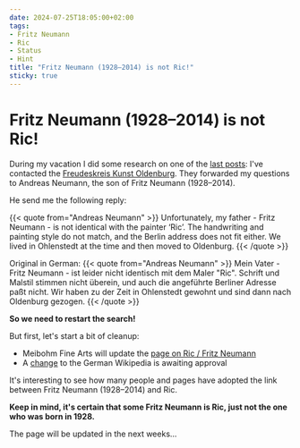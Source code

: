 ```yaml
---
date: 2024-07-25T18:05:00+02:00
tags:
- Fritz Neumann
- Ric
- Status
- Hint
title: "Fritz Neumann (1928–2014) is not Ric!"
sticky: true
---
```


# Fritz Neumann (1928–2014) is not Ric!

During my vacation I did some research on one of the [last posts](/post/new-fritz-neumann-biography/): I've contacted the [Freudeskreis Kunst Oldenburg](https://freundeskreis-kunst.de/?kuenstler_oldenburg=neumann-fritz). They forwarded my questions to Andreas Neumann, the son of Fritz Neumann (1928–2014).

He send me the following reply:

{{< quote from="Andreas Neumann" >}}
Unfortunately, my father - Fritz Neumann - is not identical with the painter ‘Ric’. The handwriting and painting style do not match, and the Berlin address does not fit either. We lived in Ohlenstedt at the time and then moved to Oldenburg.
{{< /quote >}}

Original in German:
{{< quote from="Andreas Neumann" >}}
Mein Vater - Fritz Neumann - ist leider nicht identisch mit dem Maler "Ric". Schrift und Malstil stimmen nicht überein, und auch die angeführte Berliner Adresse paßt nicht. Wir haben zu der Zeit in Ohlenstedt gewohnt und sind dann nach Oldenburg gezogen.
{{< /quote >}}

**So we need to restart the search!**

But first, let's start a bit of cleanup:
* Meibohm Fine Arts will update the [page on Ric / Fritz Neumann](https://www.meibohmfinearts.com/artists/details/2873)
* A [change](https://de.wikipedia.org/w/index.php?title=Fritz_Neumann&oldid=229488522&diff=cur) to the German Wikipedia is awaiting approval

It's interesting to see how many people and pages have adopted the link between Fritz Neumann (1928–2014) and Ric.

**Keep in mind, it's certain that some Fritz Neumann is Ric, just not the one who was born in 1928.**

The page will be updated in the next weeks...
